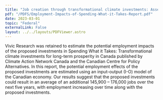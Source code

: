 ```yaml
---
title: "Job creation through transformational climate investments: Assessing the impact of proposed climate investments in Canada"
pdf: "/PDFS/Employment-Impacts-of-Spending-What-it-Takes-Report.pdf"
date: 2023-03-01
topic: "Federal"
externalLink: False
layout: ../../layouts/PDFViewer.astro
---
```


Vivic Research was retained to estimate the potential employment impacts of the proposed investments in Spending What it Takes: Transformational climate investments for long-term prosperity in Canada published by Climate Action Network Canada and the Canadian Centre for Policy Alternatives. In this report, the potential employment effects of the proposed investments are estimated using an input-output (I-O) model of the Canadian economy. Our results suggest that the proposed investments could result in an average of an additional 145,900 – 176,000 jobs over the next five years, with employment increasing over time along with the proposed investments.